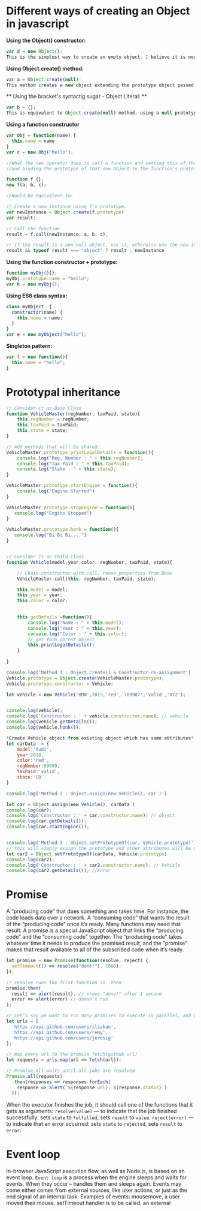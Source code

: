 # Different ways of creating an Object in javascript

**Using the Object() constructor:**
```javascript
var d = new Object();
This is the simplest way to create an empty object. I believe it is now discouraged.
```
**Using Object.create() method:**

```javascript
var a = Object.create(null);
This method creates a new object extending the prototype object passed as a parameter.
```
** Using the bracket's syntactig sugar - Object Literal: **
```javascript
var b = {};
This is equivalent to Object.create(null) method, using a null prototype as an argument.
```
**Using a function constructor**
```javascript
var Obj = function(name) {
  this.name = name
}
var c = new Obj("hello"); 

//What the new operator does is call a function and setting this of the function to a fresh new Object.
//and binding the prototype of that new Object to the function's prototype.

function f {};
new f(a, b, c);

//Would be equivalent to: 

// Create a new instance using f's prototype.
var newInstance = Object.create(f.prototype)
var result;

// Call the function
result = f.call(newInstance, a, b, c),

// If the result is a non-null object, use it, otherwise use the new instance.
result && typeof result === 'object' ? result : newInstance
```
**Using the function constructor + prototype:**
```javascript
function myObj(){};
myObj.prototype.name = "hello";
var k = new myObj();
```
**Using ES6 class syntax:**
```javascript
class myObject  {
  constructor(name) {
    this.name = name;
  }
}
var e = new myObject("hello");
```
**Singleton pattern:**
```javascript
var l = new function(){
  this.name = "hello";
}
```

# Prototypal inheritance
```javascript
// Consider it as Base Class
function VehicleMaster(regNumber, taxPaid, state){
    this.regNumber = regNumber;
    this.taxPaid = taxPaid; 
    this.state = state; 
}

// Add methods that will be shared 
VehicleMaster.prototype.printLegalDetails = function(){
    console.log("Reg. Number : " + this.regNumber);
    console.log("Tax Paid : " + this.taxPaid);
    console.log("State : " + this.state);        
}

VehicleMaster.prototype.startEngine = function(){
    console.log("Engine Started")    
}

VehicleMaster.prototype.stopEngine = function(){
   console.log("Engine Stopped")    
}

VehicleMaster.prototype.honk = function(){
   console.log("Bi Bi Bi....")    
}


// Consider it as Child Class
function Vehicle(model,year,color, regNumber, taxPaid, state){   

    // Chain constructor with call, reuse properties from Base
    VehicleMaster.call(this, regNumber, taxPaid, state);

    this.model = model;
    this.year = year;
    this.color = color;    
   

    this.getDetails =function(){
        console.log("Name : " + this.model);
        console.log("Year : " + this.year);
        console.log("Color : " + this.color);
        // get form parent object
        this.printLegalDetails();
    }
    
}

console.log('Method 1 : Object.create() & Constructor re-assignment')
Vehicle.prototype = Object.create(VehicleMaster.prototype);
Vehicle.prototype.constructor = Vehicle;

let vehicle = new Vehicle('BMW',2019,'red','789987','valid','XYZ');


console.log(vehicle);
console.log('Constructor : ' + vehicle.constructor.name); // vehicle
console.log(vehicle.getDetails()); 
console.log(vehicle.honk()); 
````

```javascript
*Create Vehicle object from existing object which has same attributes*
let carData  = {
    model:'Audi',
    year:2018,
    color:'red',
    regNumber:99999,
    taxPaid:'valid',
    state:'CD'
}

console.log('Method 2 : Object.assign(new Vehicle(), car )')

let car = Object.assign(new Vehicle(), carData )
console.log(car);
console.log('Constructor : ' + car.constructor.name); // object
console.log(car.getDetails()); 
console.log(car.startEngine()); 


console.log('Method 3 : Object.setPrototypeOf(car, Vehicle.prototype)')
// this will simply assign the prototype and other attributes will be skipped
let car2 = Object.setPrototypeOf(carData, Vehicle.prototype)
console.log(car2);
console.log('Constructor : ' + car2.constructor.name); // Vehicle
console.log(car2.getDetails()); //Error
```
# Promise
A “producing code” that does something and takes time. For instance, the code loads data over a network.
A “consuming code” that wants the result of the “producing code” once it’s ready. Many functions may need that result. 
A promise is a special JavaScript object that links the “producing code” and the “consuming code” together. 
The “producing code” takes whatever time it needs to produce the promised result, and the “promise” makes that result available to all of the subscribed code when it’s ready.
```javascript
let promise = new Promise(function(resolve, reject) {
  setTimeout(() => resolve("done!"), 1000);
});

// resolve runs the first function in .then
promise.then(
  result => alert(result), // shows "done!" after 1 second
  error => alert(error) // doesn't run
);

// Let’s say we want to run many promises to execute in parallel, and wait till all of them are ready.
let urls = [
  'https://api.github.com/users/iliakan',
  'https://api.github.com/users/remy',
  'https://api.github.com/users/jeresig'
];

// map every url to the promise fetch(github url)
let requests = urls.map(url => fetch(url));

// Promise.all waits until all jobs are resolved
Promise.all(requests)
  .then(responses => responses.forEach(
    response => alert(`${response.url}: ${response.status}`)
  ));

```
When the executor finishes the job, it should call one of the functions that it gets as arguments:
`resolve(value)` — to indicate that the job finished successfully:
sets `state` to `fulfilled`,
sets `result` to `value`.
`reject(error)` — to indicate that an error occurred:
sets `state` to `rejected`,
sets `result` to `error`.

# Event loop
In-browser JavaScript execution flow, as well as Node.js, is based on an event loop.
`Event loop` is a process when the engine sleeps and waits for events. When they occur – handles them and sleeps again.
Events may come either comes from external sources, like user actions, or just as the end signal of an internal task.
Examples of events:
mousemove, a user moved their mouse.
setTimeout handler is to be called.
an external <script src="..."> is loaded, ready to be executed.
a network operation, e.g. fetch is complete.
Things happen – the engine handles them – and waits for more to happen (while sleeping and consuming close to zero CPU).
  
> **Stack** - Function calls form a stack of frames.  

> **Heap** - Objects are allocated in a heap which is just a name to denote a large mostly unstructured region of memory.
> **Queue** - A JavaScript runtime uses a message queue, which is a list of messages to be processed. Each message has an associated function which gets called in order to handle the message.

> **Browser or Web APIs** - They are built into your web browser, and are able to expose data from the browser and surrounding computer environment and do useful complex things with it.

![Diagram](https://miro.medium.com/max/400/1*RuCaP1t09YaF7wfernuLWA.png)
  
```javascript
function main(){
  console.log('A');
  setTimeout(
    function display(){ console.log('B'); }
  ,0);
	console.log('C');
}
main();
//	Output
//	A
//	C
//  B
``` 
Here we have the main function which has 2 console.log commands logging ‘A’ and ‘C’ to the console. Sandwiched between them is a setTimeout call which logs ‘B’ to the console with 0ms wait time.

![Diagram](https://miro.medium.com/max/1000/1*64BQlpR00yfDKsXVv9lnIg.png)

The call to the main function is first pushed into the stack (as a frame). Then the browser pushes the first statement in the main function into the stack which is console.log(‘A’). This statement is executed and upon completion that frame is popped out. Alphabet A is displayed in the console.

The next statement (setTimeout() with callback exec() and 0ms wait time) is pushed into the call stack and execution starts. setTimeout function uses a Browser API to delay a callback to the provided function. The frame (with setTimeout) is then popped out once the handover to browser is complete (for the timer).

console.log(‘C’) is pushed to the stack while the timer runs in the browser for the callback to the exec() function. In this particular case, as the delay provided was 0ms, the callback will be added to the message queue as soon as the browser receives it (ideally).
After the execution of the last statement in the main function, the main() frame is popped out of the call stack, thereby making it empty. For the browser to push any message from the queue to the call stack, the call stack has to be empty first. That is why even though the delay provided in the setTimeout() was 0 seconds, the callback to exec() has to wait till the execution of all the frames in the call stack is complete.

Now the callback exec() is pushed into the call stack and executed. The alphabet C is display on the console. This is the event loop of javascript.

>So the delay parameter in setTimeout(function, delayTime) does not stand for the precise time delay after which the function is executed. It stands for the minimum wait time after which at some point in time the function will be executed.

**Links -** 
https://medium.com/front-end-weekly/javascript-event-loop-explained-4cd26af121d4
https://developer.mozilla.org/en-US/docs/Web/JavaScript/EventLoop


# x^n using recursion 
A function pow(x, n) that raises x to a natural power of n. In other words, multiplies x by itself n times.
```javascript
function pow(x, n) {
  if (n == 1) {
    return x;
  } else {
    return x * pow(x, n - 1);
  }
}
alert( pow(2, 3) ); // 8
```
# Factorial using recursion
```javascript
function factorial(x){ 
 if (x === 0){
    return 1;
 }
 return x * factorial(x-1);   
}
console.log(factorial(5)); //120
```

# Fibonacci Series using for loop
```javascript
var var1 = 0;
var var2 = 1;
var var3;
var count = 8
console.log(var1);
console.log(var2);
for(var i=3; i <= count;i++){
    var3 = var1 + var2;
    var1 = var2;
    var2 = var3;
    console.log(var3); // 0 1 1 2 3 5 8 13
}
```

